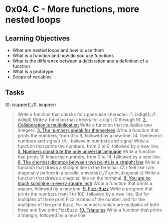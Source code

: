 # 0x04. C - More functions, more nested loops
## Learning Objectives
* What are nested loops and how to use them
* What is a function and how do you use functions
* What is the difference between a declaration and a definition of a function
* What is a prototype
* Scope of variables
## **Tasks**
[0. isupper](./0. isupper)
> Write a function that checks for uppercase character.
[1. isdigit](./1. isdigit)
> Write a function that checks for a digit (0 through 9).
[2. Collaboration is multiplication](./2-mul.c)
> Write a function that multiplies two integers.
[3. The numbers speak for themselves](./3-print_numbers.c)
> Write a function that prints the numbers, from 0 to 9, followed by a new line.
[4. I believe in numbers and signs](./4. I believe in numbers and signs)
> Write a function that prints the numbers, from 0 to 9, followed by a new line.
[5. Numbers constitute the only universal language](./5-more_numbers.c)
> Write a function that prints 10 times the numbers, from 0 to 14, followed by a new line.
[6. The shortest distance between two points is a straight line](./6-print_line.c)
> Write a function that draws a straight line in the terminal.
[7. I feel like I am diagonally parked in a parallel universe}(./7-print_diagonal.c)
> Write a function that draws a diagonal line on the terminal.
[8. You are so much sunshine in every square inch](.8-print_square.c)
> Write a function that prints a square, followed by a new line.
[9. Fizz-Buzz](./9-fizz_buzz.c)
> Write a program that prints the numbers from 1 to 100, followed by a new line. But for multiples of three print Fizz instead of the number and for the multiples of five print Buzz. For numbers which are multiples of both three and five print FizzBuzz.
[10. Triangles](./10-print_triangle.c)
> Write a function that prints a triangle, followed by a new line.
